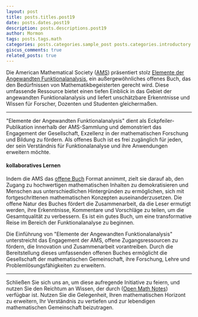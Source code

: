 ```yaml
---
layout: post
title: posts.titles.post19
date: posts.dates.post19
description: posts.descriptions.post19
author: Mormon
tags: posts.tags.math
categories: posts.categories.sample_post posts.categories.introductory
giscus_comments: true
related_posts: true
---
```

Die American Mathematical Society (<a href="https://www.ams.org/home/page">AMS</a>) präsentiert stolz <a href="https://www.ams.org/open-math-notes/files/course-material/OMN-202306-111364-1-Course_notes-v1.pdf">Elemente der Angewandten Funktionalanalysis</a>, ein außergewöhnliches offenes Buch, das den Bedürfnissen von Mathematikbegeisterten gerecht wird. Diese umfassende Ressource bietet einen tiefen Einblick in das Gebiet der angewandten Funktionalanalysis und liefert unschätzbare Erkenntnisse und Wissen für Forscher, Dozenten und Studenten gleichermaßen.

***

"Elemente der Angewandten Funktionalanalysis" dient als Eckpfeiler-Publikation innerhalb der AMS-Sammlung und demonstriert das Engagement der Gesellschaft, Exzellenz in der mathematischen Forschung und Bildung zu fördern. Als offenes Buch ist es frei zugänglich für jeden, der sein Verständnis für Funktionalanalyse und ihre Anwendungen erweitern möchte.

#### kollaboratives Lernen
>
Indem die AMS das <a href="https://www.ams.org/open-math-notes/omn-view-listing?listingId=111364">offene Buch</a> Format annimmt, zielt sie darauf ab, den Zugang zu hochwertigen mathematischen Inhalten zu demokratisieren und Menschen aus unterschiedlichen Hintergründen zu ermöglichen, sich mit fortgeschrittenen mathematischen Konzepten auseinanderzusetzen. Die offene Natur des Buches fördert die Zusammenarbeit, da die Leser ermutigt werden, ihre Erkenntnisse, Kommentare und Vorschläge zu teilen, um die Gesamtqualität zu verbessern. Es ist ein gutes Buch, um eine transformative Reise im Bereich der Funktionalanalyse zu beginnen.
>

Die Einführung von "Elemente der Angewandten Funktionalanalysis" unterstreicht das Engagement der AMS, offene Zugangsressourcen zu fördern, die Innovation und Zusammenarbeit vorantreiben. Durch die Bereitstellung dieses umfassenden offenen Buches ermöglicht die Gesellschaft der mathematischen Gemeinschaft, ihre Forschung, Lehre und Problemlösungsfähigkeiten zu erweitern.

***

Schließen Sie sich uns an, um diese aufregende Initiative zu feiern, und nutzen Sie den Reichtum an Wissen, der durch (<a href="https://www.ams.org/open-math-notes">Open Math Notes</a>) verfügbar ist.
Nutzen Sie die Gelegenheit, Ihren mathematischen Horizont zu erweitern, Ihr Verständnis zu vertiefen und zur lebendigen mathematischen Gemeinschaft beizutragen.